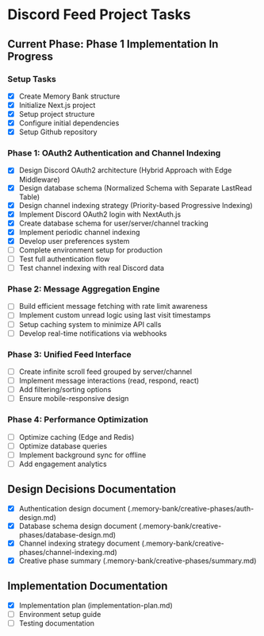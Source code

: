 # Discord Feed Project Tasks

## Current Phase: Phase 1 Implementation In Progress

### Setup Tasks

- [x] Create Memory Bank structure
- [x] Initialize Next.js project
- [x] Setup project structure
- [x] Configure initial dependencies
- [x] Setup Github repository

### Phase 1: OAuth2 Authentication and Channel Indexing

- [x] Design Discord OAuth2 architecture (Hybrid Approach with Edge Middleware)
- [x] Design database schema (Normalized Schema with Separate LastRead Table)
- [x] Design channel indexing strategy (Priority-based Progressive Indexing)
- [x] Implement Discord OAuth2 login with NextAuth.js
- [x] Create database schema for user/server/channel tracking
- [x] Implement periodic channel indexing
- [x] Develop user preferences system
- [ ] Complete environment setup for production
- [ ] Test full authentication flow
- [ ] Test channel indexing with real Discord data

### Phase 2: Message Aggregation Engine

- [ ] Build efficient message fetching with rate limit awareness
- [ ] Implement custom unread logic using last visit timestamps
- [ ] Setup caching system to minimize API calls
- [ ] Develop real-time notifications via webhooks

### Phase 3: Unified Feed Interface

- [ ] Create infinite scroll feed grouped by server/channel
- [ ] Implement message interactions (read, respond, react)
- [ ] Add filtering/sorting options
- [ ] Ensure mobile-responsive design

### Phase 4: Performance Optimization

- [ ] Optimize caching (Edge and Redis)
- [ ] Optimize database queries
- [ ] Implement background sync for offline
- [ ] Add engagement analytics

## Design Decisions Documentation

- [x] Authentication design document (.memory-bank/creative-phases/auth-design.md)
- [x] Database schema design document (.memory-bank/creative-phases/database-design.md)
- [x] Channel indexing strategy document (.memory-bank/creative-phases/channel-indexing.md)
- [x] Creative phase summary (.memory-bank/creative-phases/summary.md)

## Implementation Documentation

- [x] Implementation plan (implementation-plan.md)
- [ ] Environment setup guide
- [ ] Testing documentation
